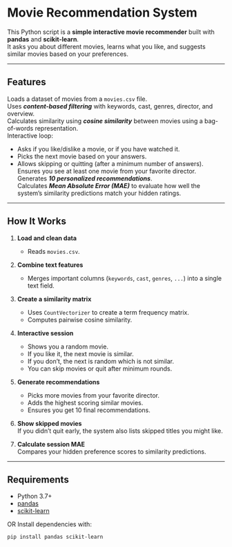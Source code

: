 # Movie Recommendation System

This Python script is a **simple interactive movie recommender** built with **pandas** and **scikit-learn**.  
It asks you about different movies, learns what you like, and suggests similar movies based on your preferences.

---

## Features

Loads a dataset of movies from a `movies.csv` file.  
Uses **_content-based filtering_** with keywords, cast, genres, director, and overview.  
Calculates similarity using **_cosine similarity_** between movies using a bag-of-words representation.  
Interactive loop:
- Asks if you like/dislike a movie, or if you have watched it.
- Picks the next movie based on your answers.
- Allows skipping or quitting (after a minimum number of answers).
Ensures you see at least one movie from your favorite director.  
Generates **_10 personalized recommendations_**.  
Calculates **_Mean Absolute Error (MAE)_** to evaluate how well the system’s similarity predictions match your hidden ratings.

---

## How It Works

1. **Load and clean data**  
   - Reads `movies.csv`.  

2. **Combine text features**  
   - Merges important columns (`keywords`, `cast`, `genres`, `...`) into a single text field.

3. **Create a similarity matrix**  
   - Uses `CountVectorizer` to create a term frequency matrix.
   - Computes pairwise cosine similarity.

4. **Interactive session**  
   - Shows you a random movie.
   - If you like it, the next movie is similar.
   - If you don’t, the next is random which is not similar.
   - You can skip movies or quit after minimum rounds.

5. **Generate recommendations**  
   - Picks more movies from your favorite director.
   - Adds the highest scoring similar movies.
   - Ensures you get 10 final recommendations.

6. **Show skipped movies**  
   If you didn’t quit early, the system also lists skipped titles you might like.

7. **Calculate session MAE**  
   Compares your hidden preference scores to similarity predictions.

---

## Requirements

- Python 3.7+
- [pandas](https://pandas.pydata.org/)
- [scikit-learn](https://scikit-learn.org/)

OR Install dependencies with:

```bash
pip install pandas scikit-learn
